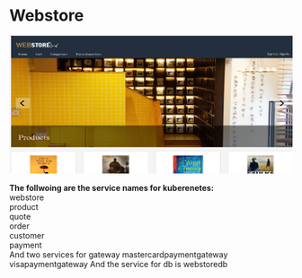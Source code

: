 # Webstore

<img src="githubimages/webstoreimages.png"/>




<b>The follwoing are the service names for kuberenetes:</b>
<br/>
	&#9;webstore<br/>
	&#9;product<br/>
	&#9;quote<br/>
	&#9;order<br/>
	&#9;customer<br/>
	&#9;payment<br/>
And two services for gateway
	mastercardpaymentgateway
	visapaymentgateway
And the service for db is 
	webstoredb
